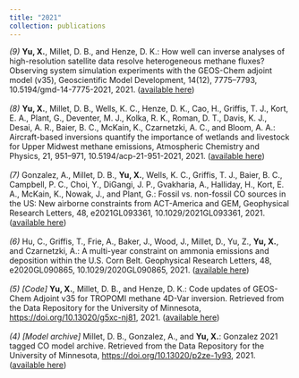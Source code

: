 ```yaml
---
title: "2021"
collection: publications
---
```

_(9)_ **Yu, X.**, Millet, D. B., and Henze, D. K.: How well can inverse analyses of high-resolution satellite data resolve heterogeneous methane fluxes? Observing system simulation experiments with the GEOS-Chem adjoint model (v35), Geoscientific Model Development, 14(12), 7775–7793, 10.5194/gmd-14-7775-2021, 2021. ([available here](https://gmd.copernicus.org/articles/14/7775/2021))<br><br>
_(8)_ **Yu, X.**, Millet, D. B., Wells, K. C., Henze, D. K., Cao, H., Griffis, T. J., Kort, E. A., Plant, G., Deventer, M. J., Kolka, R. K., Roman, D. T., Davis, K. J., Desai, A. R., Baier, B. C., McKain, K., Czarnetzki, A. C., and Bloom, A. A.: Aircraft-based inversions quantify the importance of wetlands and livestock for Upper Midwest methane emissions, Atmospheric Chemistry and Physics, 21, 951–971, 10.5194/acp-21-951-2021, 2021. ([available here](https://acp.copernicus.org/articles/21/951/2021))<br><br>
_(7)_ Gonzalez, A., Millet, D. B., **Yu, X.**, Wells, K. C., Griffis, T. J., Baier, B. C., Campbell, P. C., Choi, Y., DiGangi, J. P., Gvakharia, A., Halliday, H., Kort, E. A., McKain, K., Nowak, J., and Plant, G.: Fossil vs. non-fossil CO sources in the US: New airborne constraints from ACT-America and GEM, Geophysical Research Letters, 48, e2021GL093361, 10.1029/2021GL093361, 2021. ([available here](https://agupubs.onlinelibrary.wiley.com/doi/10.1029/2021GL093361))<br><br>
_(6)_ Hu, C., Griffis, T., Frie, A., Baker, J., Wood, J., Millet, D., Yu, Z., **Yu, X.**, and Czarnetzki, A.: A multi-year constraint on ammonia emissions and deposition within the U.S. Corn Belt. Geophysical Research Letters, 48, e2020GL090865, 10.1029/2020GL090865, 2021. ([available here](https://agupubs.onlinelibrary.wiley.com/doi/10.1029/2020GL090865))<br><br>
_(5) [Code]_ **Yu, X.**, Millet, D. B., and Henze, D. K.: Code updates of GEOS-Chem Adjoint v35 for TROPOMI methane 4D-Var inversion. Retrieved from the Data Repository for the University of Minnesota, https://doi.org/10.13020/g5xc-nj81, 2021. ([available here](https://conservancy.umn.edu/handle/11299/222249))<br><br>
_(4) [Model archive]_ Millet, D. B., Gonzalez, A., and **Yu, X.**: Gonzalez 2021 tagged CO model archive. Retrieved from the Data Repository for the University of Minnesota, https://doi.org/10.13020/p2ze-1y93, 2021. ([available here](https://conservancy.umn.edu/handle/11299/219382))
